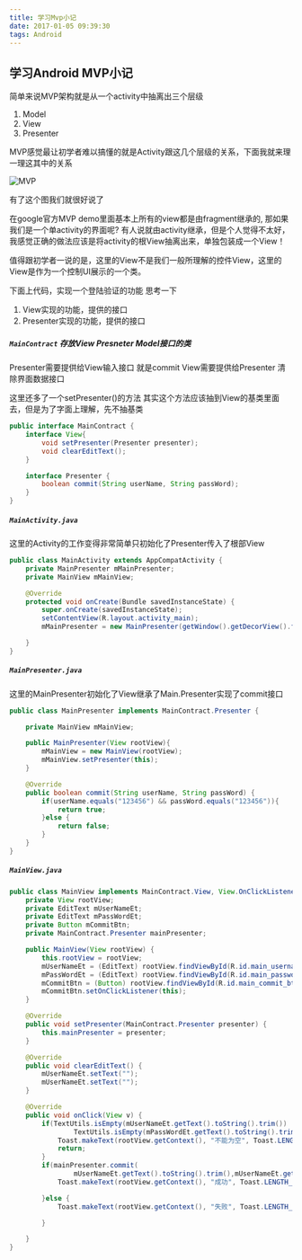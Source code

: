 ```yaml
---
title: 学习Mvp小记
date: 2017-01-05 09:39:30
tags: Android
---
```

## 学习Android MVP小记
简单来说MVP架构就是从一个activity中抽离出三个层级

1. Model
2. View
3. Presenter

MVP感觉最让初学者难以搞懂的就是Activity跟这几个层级的关系，下面我就来理一理这其中的关系

![MVP](https://www.processon.com/chart_image/584a4891e4b0d594ec6ae702.png)

有了这个图我们就很好说了




在google官方MVP demo里面基本上所有的view都是由fragment继承的,
那如果我们是一个单activity的界面呢?
有人说就由activity继承，但是个人觉得不太好，我感觉正确的做法应该是将activity的根View抽离出来，单独包装成一个View！

值得跟初学者一说的是，这里的View不是我们一般所理解的控件View，这里的View是作为一个控制UI展示的一个类。

下面上代码，实现一个登陆验证的功能
思考一下
1. View实现的功能，提供的接口
2. Presenter实现的功能，提供的接口

##### `MainContract` 存放View Presneter Model接口的类

Presenter需要提供给View输入接口 就是commit
View需要提供给Presenter 清除界面数据接口

这里还多了一个setPresenter()的方法
其实这个方法应该抽到View的基类里面去，但是为了字面上理解，先不抽基类

```java
public interface MainContract {
    interface View{
        void setPresenter(Presenter presenter);
        void clearEditText();
    }

    interface Presenter {
        boolean commit(String userName, String passWord);
    }
}
```



##### `MainActivity.java`

这里的Activity的工作变得非常简单只初始化了Presenter传入了根部View
```java
public class MainActivity extends AppCompatActivity {
    private MainPresenter mMainPresenter;
    private MainView mMainView;

    @Override
    protected void onCreate(Bundle savedInstanceState) {
        super.onCreate(savedInstanceState);
        setContentView(R.layout.activity_main);
        mMainPresenter = new MainPresenter(getWindow().getDecorView().findViewById(android.R.id.content));

    }
}
```
##### `MainPresenter.java`
这里的MainPresenter初始化了View继承了Main.Presenter实现了commit接口
```java
public class MainPresenter implements MainContract.Presenter {

    private MainView mMainView;

    public MainPresenter(View rootView){
        mMainView = new MainView(rootView);
        mMainView.setPresenter(this);
    }

    @Override
    public boolean commit(String userName, String passWord) {
        if(userName.equals("123456") && passWord.equals("123456")){
            return true;
        }else {
            return false;
        }
    }
}
```

##### `MainView.java`

```java
public class MainView implements MainContract.View, View.OnClickListener {
    private View rootView;
    private EditText mUserNameEt;
    private EditText mPassWordEt;
    private Button mCommitBtn;
    private MainContract.Presenter mainPresenter;

    public MainView(View rootView) {
        this.rootView = rootView;
        mUserNameEt = (EditText) rootView.findViewById(R.id.main_username_et);
        mPassWordEt = (EditText) rootView.findViewById(R.id.main_password_et);
        mCommitBtn = (Button) rootView.findViewById(R.id.main_commit_btn);
        mCommitBtn.setOnClickListener(this);
    }

    @Override
    public void setPresenter(MainContract.Presenter presenter) {
        this.mainPresenter = presenter;
    }

    @Override
    public void clearEditText() {
        mUserNameEt.setText("");
        mUserNameEt.setText("");
    }

    @Override
    public void onClick(View v) {
        if(TextUtils.isEmpty(mUserNameEt.getText().toString().trim()) ||
                TextUtils.isEmpty(mPassWordEt.getText().toString().trim())){
            Toast.makeText(rootView.getContext(), "不能为空", Toast.LENGTH_SHORT).show();
            return;
        }
        if(mainPresenter.commit(
                mUserNameEt.getText().toString().trim(),mUserNameEt.getText().toString().trim())){
            Toast.makeText(rootView.getContext(), "成功", Toast.LENGTH_SHORT).show();

        }else {
            Toast.makeText(rootView.getContext(), "失败", Toast.LENGTH_SHORT).show();

        }

    }
}
```
